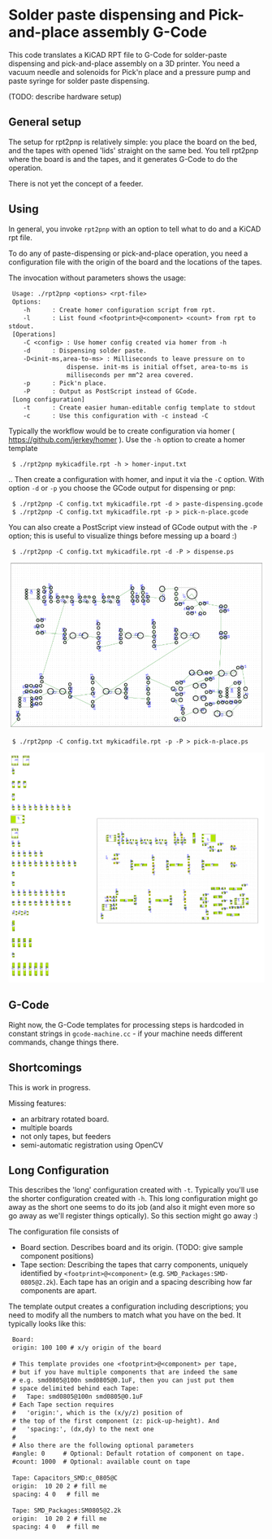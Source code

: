Solder paste dispensing and Pick-and-place assembly G-Code
==========================================================

This code translates a KiCAD RPT file to G-Code for solder-paste dispensing
and pick-and-place assembly on a 3D printer.
You need a vacuum needle and solenoids for Pick'n place and a pressure pump
and paste syringe for solder paste dispensing.

(TODO: describe hardware setup)

General setup
-------------

The setup for rpt2pnp is relatively simple: you place the board on
the bed, and the tapes with opened 'lids' straight on the same bed. You tell
rpt2pnp where the board is and the tapes, and it generates G-Code to do the
operation.

There is not yet the concept of a feeder.

Using
-----

In general, you invoke `rpt2pnp` with an option to tell what to do and a
KiCAD rpt file.

To do any of paste-dispensing or pick-and-place operation, you need a
configuration file with the origin of the board and the locations of the tapes.

The invocation without parameters shows the usage:

     Usage: ./rpt2pnp <options> <rpt-file>
     Options:
        -h      : Create homer configuration script from rpt.
        -l      : List found <footprint>@<component> <count> from rpt to stdout.
     [Operations]
        -C <config> : Use homer config created via homer from -h
        -d      : Dispensing solder paste.
        -D<init-ms,area-to-ms> : Milliseconds to leave pressure on to
                    dispense. init-ms is initial offset, area-to-ms is
                    milliseconds per mm^2 area covered.
        -p      : Pick'n place.
        -P      : Output as PostScript instead of GCode.
     [Long configuration]
        -t      : Create easier human-editable config template to stdout
        -c      : Use this configuration with -c instead -C

Typically the workflow would be to create configuration via
homer ( https://github.com/jerkey/homer ).
Use the `-h` option to create a homer template

     $ ./rpt2pnp mykicadfile.rpt -h > homer-input.txt

.. Then create a configuration with homer, and input it via the `-C` option.
With option `-d` or `-p` you choose the GCode output for dispensing or pnp:

     $ ./rpt2pnp -C config.txt mykicadfile.rpt -d > paste-dispensing.gcode
     $ ./rpt2pnp -C config.txt mykicadfile.rpt -p > pick-n-place.gcode

You can also create a PostScript view instead of GCode output with the `-P`
option; this is useful to visualize things before messing up a board :)

     $ ./rpt2pnp -C config.txt mykicadfile.rpt -d -P > dispense.ps

![Dispensing][dispense-ps]

     $ ./rpt2pnp -C config.txt mykicadfile.rpt -p -P > pick-n-place.ps

![Pick and Placing][pnp-ps]


G-Code
------
Right now, the G-Code templates for processing steps is hardcoded in
constant strings in `gcode-machine.cc` - if your machine needs different
commands, change things there.

Shortcomings
------------
This is work in progress.

Missing features:
   - an arbitrary rotated board.
   - multiple boards
   - not only tapes, but feeders
   - semi-automatic registration using OpenCV

Long Configuration
------------------

This describes the 'long' configuration created with `-t`. Typically you'll
use the shorter configuration created with `-h`. This long configuration might
go away as the short one seems to do its job (and also it might even more so
go away as we'll register things optically). So this section might go away :)

The configuration file consists of

   - Board section. Describes board and its origin. (TODO: give sample
     component positions)
   - Tape section: Describing the tapes that carry components, uniquely
     identified by `<footprint>@<component>` (e.g. `SMD_Packages:SMD-0805@2.2k`).
     Each tape has an origin and a spacing describing how far components are
     apart.

The template output creates a configuration including descriptions; you need
to modify all the numbers to match what you have on the bed.
It typically looks like this:

     Board:
     origin: 100 100 # x/y origin of the board
     
     # This template provides one <footprint>@<component> per tape,
     # but if you have multiple components that are indeed the same
     # e.g. smd0805@100n smd0805@0.1uF, then you can just put them
     # space delimited behind each Tape:
     #   Tape: smd0805@100n smd0805@0.1uF
     # Each Tape section requires
     #   'origin:', which is the (x/y/z) position of
     # the top of the first component (z: pick-up-height). And
     #   'spacing:', (dx,dy) to the next one
     #
     # Also there are the following optional parameters
     #angle: 0     # Optional: Default rotation of component on tape.
     #count: 1000  # Optional: available count on tape

     Tape: Capacitors_SMD:c_0805@C
     origin:  10 20 2 # fill me
     spacing: 4 0   # fill me
     
     Tape: SMD_Packages:SM0805@2.2k
     origin:  10 20 2 # fill me
     spacing: 4 0   # fill me

[pnp-ps]: ./img/pnp-postscript.png
[dispense-ps]: ./img/dispense-postscript.png
